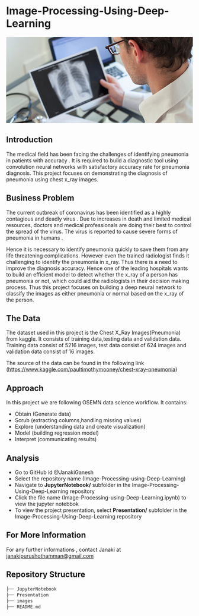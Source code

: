 # Image-Processing-Using-Deep-Learning


![image info](./images/pnevmoniya1.jpeg)

## Introduction
 
The medical field has been facing the challenges of identifying pneumonia in patients with accuracy . It is required to build a diagnostic tool  using convolution neural networks with satisfactory accuracy rate for pneumonia diagnosis. This project focuses on demonstrating the diagnosis of pneumonia using chest x_ray images.

## Business Problem
The current outbreak of coronavirus has been identified as a highly contagious and deadly virus . Due to increases in death and limited medical resources, doctors and medical professionals are doing their best to control the spread of the virus.  The virus is reported to cause severe forms of pneumonia in humans .
 
Hence it is necessary to identify pneumonia quickly to save  them from any life threatening complications. However even the trained radiologist finds it challenging to identify the pneumonia in x_ray. Thus there is a need to improve the diagnosis accuracy.  Hence one of the leading hospitals wants to build an efficient model to detect whether the x_ray of a person has pneumonia or not, which could aid the radiologists in their decision making process. Thus this project focuses on building a deep neural network to classify the images as either pneumonia or normal based on the x_ray of the person.

 
 ## The Data
 
The dataset used in this project is the Chest X_Ray Images(Pneumonia) from kaggle. It consists of training data,testing data and validation data. Training data consist of 5216 images, test data consist of 624 images and validation data consist of 16 images.

The source of the data can be found in the following link (https://www.kaggle.com/paultimothymooney/chest-xray-pneumonia)


## Approach

In this project we are following OSEMN data science workflow. It contains:

* Obtain (Generate data)
* Scrub (extracting columns,handling missing values)
* Explore (understanding data and create visualization)
* Model (building regression model)
* Interpret (communicating results)



## Analysis

* Go to GitHub id @JanakiGanesh
* Select the repository name  (Image-Processing-using-Deep-Learning)
* Navigate to **JupyterNotebook/**  subfolder in the Image-Processing-Using-Deep-Learning repository 
* Click the file name (Image-Processing-using-Deep-Learning.ipynb) to view the jupyter notebbok
* To view the project presentation, select **Presentation/** subfolder in the Image-Processing-Using-Deep-Learning repository


## For More Information

For any further informations , contact Janaki at janakipurushothamman@gmail.com

## Repository Structure



    ├── JupyterNotebook                    
    ├── Presentation                  
    ├── images                   
    ├── README.md